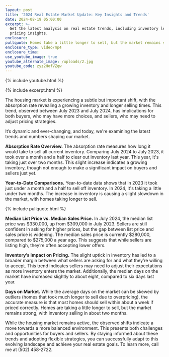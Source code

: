 ```yaml
---
layout: post
title: '2024 Real Estate Market Update: Key Insights and Trends'
date: 2024-08-19 05:00:00
excerpt: >-
  Get the latest analysis on real estate trends, including inventory levels and
  pricing insights. 
enclosure:
pullquote: Homes take a little longer to sell, but the market remains strong.
enclosure_type: video/mp4
enclosure_time:
use_youtube_image: true
youtube_alternate_image: /uploads/2.jpg
youtube_code: zyz2HofVZqw
---
```

{% include youtube.html %}

{% include excerpt.html %}

The housing market is experiencing a subtle but important shift, with the absorption rate revealing a growing inventory and longer selling times. This trend, observed between July 2023 and July 2024, has implications for both buyers, who may have more choices, and sellers, who may need to adjust pricing strategies.

It’s dynamic and ever-changing, and today, we're examining the latest trends and numbers shaping our market.

**Absorption Rate Overview.** The absorption rate measures how long it would take to sell all current inventory. Comparing July 2024 to July 2023, it took over a month and a half to clear out inventory last year. This year, it's taking just over two months. This slight increase indicates a growing inventory, though not enough to make a significant impact on buyers and sellers just yet.

**Year-to-Date Comparisons.** Year-to-date data shows that in 2023 it took just under a month and a half to sell off inventory. In 2024, it's taking a little under two months. The increase in inventory is causing a slight slowdown in the market, with homes taking longer to sell.

{% include pullquote.html %}

**Median List Price vs. Median Sales Price.** In July 2024, the median list price was $330,000, up from $309,000 in July 2023. Sellers are still confident in asking for higher prices, but the gap between list price and sales price is widening. The median sales price is currently $280,000, compared to $275,000 a year ago. This suggests that while sellers are listing high, they’re often accepting lower offers.

**Inventory’s Impact on Pricing.** The slight uptick in inventory has led to a broader margin between what sellers are asking for and what they’re willing to accept. This trend indicates sellers may need to adjust their expectations as more inventory enters the market. Additionally, the median days on the market have increased slightly to about eight, compared to six days last year.

**Days on Market.** While the average days on the market can be skewed by outliers (homes that took much longer to sell due to overpricing), the accurate measure is that most homes should sell within about a week if priced correctly. Homes are taking a little longer to sell, but the market remains strong, with inventory selling in about two months.

While the housing market remains active, the observed shifts indicate a move towards a more balanced environment. This presents both challenges and opportunities for buyers and sellers. By staying informed about these trends and adopting flexible strategies, you can successfully adapt to this evolving landscape and achieve your real estate goals. To learn more, call me at (502) 458-2722.